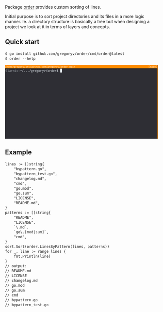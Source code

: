 Package [order](https://pkg.go.dev/github.com/gregoryv/order) provides custom sorting of lines.

Initial purpose is to sort project directories and its
files in a more logic manner. Ie. a directory structure is
basically a tree but when designing a project we look at it in
terms of layers and concepts.

## Quick start

    $ go install github.com/gregoryv/order/cmd/order@latest
    $ order --help

![](ls_demo.gif)

## Example

    lines := []string{
        "bypattern.go",
        "bypattern_test.go",
        "changelog.md",
        "cmd",
        "go.mod",
        "go.sum",
        "LICENSE",
        "README.md",
    }
    patterns := []string{
        "README",
        "LICENSE",
        `\.md`,
        `go\.[mod|sum]`,
        "cmd",
    }
    sort.Sort(order.LinesByPattern(lines, patterns))
    for _, line := range lines {
        fmt.Println(line)
    }
    // output:
    // README.md
    // LICENSE
    // changelog.md
    // go.mod
    // go.sum
    // cmd
    // bypattern.go
    // bypattern_test.go
